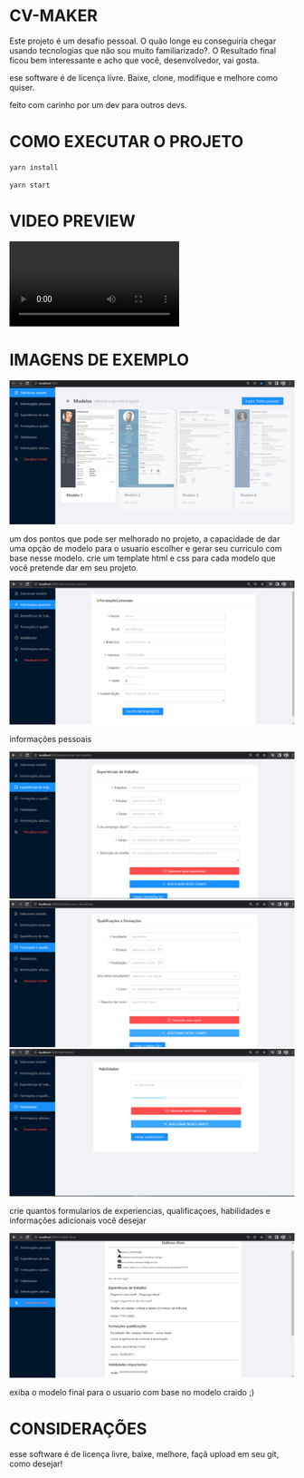 # CV-MAKER

Este projeto é um desafio pessoal. O quão longe eu conseguiria chegar usando tecnologias que não sou muito familiarizado?.
O Resultado final ficou bem interessante e acho que você, desenvolvedor, vai gosta.

ese software é de licença livre. Baixe, clone, modifique e melhore como quiser.

feito com carinho por um dev para outros devs.

# COMO EXECUTAR O PROJETO

`yarn install`

`yarn start`

# VIDEO PREVIEW

![vid 1](https://github.com/matheusgit1/cv-maker/blob/main/demonstation/front-end-demostration%20(1).mp4)

# IMAGENS DE EXEMPLO

![img 1](https://github.com/matheusgit1/cv-maker/blob/main/demonstation/models.PNG)

um dos pontos que pode ser melhorado no projeto, a capacidade de dar uma opção de modelo para o usuario escolher e gerar seu curriculo com base nesse modelo.
crie um template html e css para cada modelo que você pretende dar em seu projeto.

![img 2](https://github.com/matheusgit1/cv-maker/blob/main/demonstation/personal%20informations.PNG)

informações pessoais

![img 3](https://github.com/matheusgit1/cv-maker/blob/main/demonstation/jobs%20experiences.PNG)
![img 4](https://github.com/matheusgit1/cv-maker/blob/main/demonstation/qualifications%20and%20informations.PNG)
![img 5](https://github.com/matheusgit1/cv-maker/blob/main/demonstation/skilss.PNG)


crie quantos formularios de experiencias, qualificaçoes, habilidades e informações adicionais você desejar

![img 6](https://github.com/matheusgit1/cv-maker/blob/main/demonstation/modelFinal.PNG)

exiba o modelo final para o usuario com base no modelo craido ;)


# CONSIDERAÇÕES
esse software é de licença livre, baixe, melhore, façã upload em seu git, como desejar!







